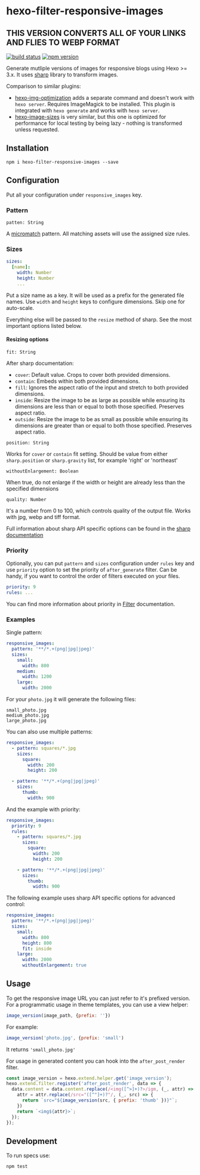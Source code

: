 # hexo-filter-responsive-images

## THIS VERSION CONVERTS ALL OF YOUR LINKS AND FLIES TO WEBP FORMAT


[![build status](https://travis-ci.org/hexojs/hexo-filter-responsive-images.svg?branch=master)](https://travis-ci.org/hexojs/hexo-filter-responsive-images)
[![npm version](https://badge.fury.io/js/hexo-filter-responsive-images.svg)](https://www.npmjs.com/package/hexo-filter-responsive-images)

Generate mutliple versions of images for responsive blogs using Hexo >= 3.x.
It uses [sharp](https://github.com/lovell/sharp) library to transform images.

Comparison to similar plugins:
 - [hexo-img-optimization](https://github.com/vkuznecovas/hexo-img-optimization) adds a separate command and doesn't work
    with `hexo server`. Requires ImageMagick to be installed. This plugin is integrated with `hexo generate` and works with `hexo server`.
 - [hexo-image-sizes](https://github.com/ottobonn/hexo-image-sizes) is very similar, but this one is optimized for
   performance for local testing by being lazy - nothing is transformed unless requested.

## Installation

```
npm i hexo-filter-responsive-images --save
```

## Configuration

Put all your configuration under `responsive_images` key.

### Pattern
```
patten: String
```

A [micromatch](https://github.com/micromatch/micromatch) pattern. All matching assets will use the
assigned size rules.

### Sizes

```yml
sizes:
  [name]:
    width: Number
    height: Number
    ...
```

Put a size name as a key. It will be used as a prefix for the generated file names.
Use `width` and `height` keys to configure dimensions. Skip one for auto-scale.

Everything else will be passed to the `resize` method of sharp. See the most important
options listed below.

#### Resizing options

```
fit: String
```

After sharp documentation:
- `cover`: Default value. Crops to cover both provided dimensions.
- `contain`: Embeds within both provided dimensions.
- `fill`: Ignores the aspect ratio of the input and stretch to both provided dimensions.
- `inside`: Resize the image to be as large as possible while ensuring its dimensions are less than or equal to both those specified.
            Preserves aspect ratio.
- `outside`: Resize the image to be as small as possible while ensuring its dimensions are greater than or equal to both those specified.
             Preserves aspect ratio.

```
position: String
```


Works for `cover` or `contain` fit setting. Should be value from either `sharp.position` or `sharp.gravity`
list, for example 'right' or 'northeast'

```
withoutEnlargement: Boolean
```


When true, do not enlarge if the width or height are already less than
the specified dimensions

```
quality: Number
```

It's a number from 0 to 100, which controls quality of the output file.
Works with jpg, webp and tiff format.

Full information about sharp API specific options can be found in the
[sharp documentation](http://sharp.pixelplumbing.com/en/stable/api-resize/)

### Priority

Optionally, you can put `pattern` and `sizes` configuration under `rules` key and use `priority` option to
set the priority of `after_generate` filter. Can be handy, if you want to control the order of filters executed
on your files.

```yml
priority: 9
rules: ...
```

You can find more information about priority in [Filter](https://hexo.io/api/filter.html) documentation.

### Examples

Single pattern:

```yml
responsive_images:
  pattern: '**/*.+(png|jpg|jpeg)'
  sizes:
    small:
      width: 800
    medium:
      width: 1200
    large:
      width: 2000
```

For your `photo.jpg` it will generate the following files:

```
small_photo.jpg
medium_photo.jpg
large_photo.jpg
```

You can also use multiple patterns:

```yml
responsive_images:
  - pattern: squares/*.jpg
    sizes:
      square:
        width: 200
        height: 200

  - pattern: '**/*.+(png|jpg|jpeg)'
    sizes:
      thumb:
        width: 900
```

And the example with priority:

```yml
responsive_images:
  priority: 9
  rules:
    - pattern: squares/*.jpg
      sizes:
        square:
          width: 200
          height: 200

    - pattern: '**/*.+(png|jpg|jpeg)'
      sizes:
        thumb:
          width: 900
```

The following example uses sharp API specific options for advanced control:

```yml
responsive_images:
  pattern: '**/*.+(png|jpg|jpeg)'
  sizes:
    small:
      width: 800
      height: 800
      fit: inside
    large:
      width: 2000
      withoutEnlargement: true
```

## Usage

To get the responsive image URL you can just refer to it's prefixed version.
For a programmatic usage in theme templates, you can use a view helper:

```javascript
image_version(image_path, {prefix: ''})
```

For example:

```javascript
image_version('photo.jpg', {prefix: 'small')
```

It returns `'small_photo.jpg'`

For usage in generated content you can hook into the `after_post_render` filter.

```javascript
const image_version = hexo.extend.helper.get('image_version');
hexo.extend.filter.register('after_post_render', data => {
  data.content = data.content.replace(/<img([^>]+)?>/igm, (_, attr) => {
    attr = attr.replace(/src="([^"]+)?"/, (_, src) => {
      return `src="${image_version(src, { prefix: 'thumb' })}"`;
    })
    return `<img${attr}>`;
  });
});
```

## Development

To run specs use:

```
npm test
```
